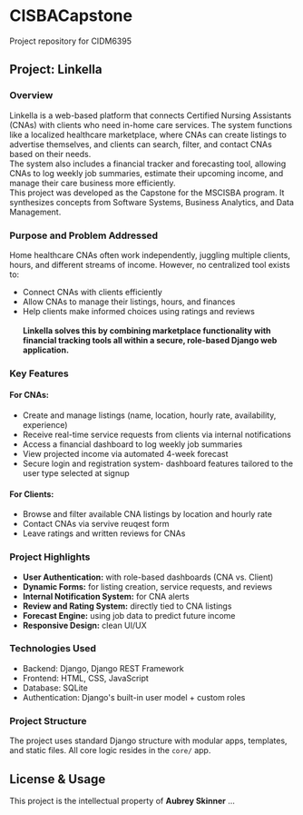 # CISBACapstone
Project repository for CIDM6395

## Project: Linkella
### Overview
Linkella is a web-based platform that connects Certified Nursing Assistants (CNAs) with clients who need in-home care services. The system functions like a localized healthcare marketplace, where CNAs can create listings to advertise themselves, and clients can search, filter, and contact CNAs based on their needs. <br>
The system also includes a financial tracker and forecasting tool, allowing CNAs to log weekly job summaries, estimate their upcoming income, and manage their care business more efficiently. <br>
This project was developed as the Capstone for the MSCISBA program. It synthesizes concepts from Software Systems, Business Analytics, and Data Management. 
### Purpose and Problem Addressed
Home healthcare CNAs often work independently, juggling multiple clients, hours, and different streams of income. However, no centralized tool exists to:
* Connect CNAs with clients efficiently
* Allow CNAs to manage their listings, hours, and finances
* Help clients make informed choices using ratings and reviews<br><br>
<b>Linkella solves this by combining marketplace functionality with financial tracking tools all within a secure, role-based Django web application.</b>
### Key Features
####  For CNAs:
* Create and manage listings (name, location, hourly rate, availability, experience)
* Receive real-time service requests from clients via internal notifications
* Access a financial dashboard  to log weekly job summaries
* View projected income via automated 4-week forecast
* Secure login and registration system- dashboard features tailored to the user type selected at signup
#### For Clients:
* Browse and filter available CNA listings by location and hourly rate
* Contact CNAs via servive reuqest form
* Leave ratings and written reviews for CNAs
### Project Highlights
* <b>User Authentication:</b> with role-based dashboards (CNA vs. Client)
* <b>Dynamic Forms:</b> for listing creation, service requests, and reviews
* <b>Internal Notification System:</b> for CNA alerts
* <b>Review and Rating System:</b> directly tied  to CNA listings
* <b>Forecast Engine:</b> using job data to predict future income
* <b>Responsive Design:</b> clean UI/UX
### Technologies Used
* Backend: Django, Django REST Framework
* Frontend: HTML, CSS, JavaScript
* Database: SQLite
* Authentication: Django's built-in user model + custom roles
### Project Structure
The project uses standard Django structure with modular apps, templates, and static files. All core logic resides in the `core/` app.
## License & Usage
This project is the intellectual property of **Aubrey Skinner** ...
